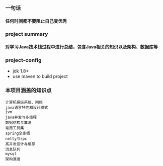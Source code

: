 ### 一句话
#### 任何时间都不要阻止自己变优秀
### project summary
#### 对学习Java技术栈过程中进行总结，包含Java相关的知识以及架构、数据库等
### project-config 
+ jdk 1.8+
+ use maven to build project
### 本项目涵盖的知识点
    计算机操纵系统、网络
    java语言特性和设计模式
    jvm
    java并发与多线程
    数据结构与算法
    常用工具集
    spring全家桶
    netty与rpc
    高并发设计与缓存
    消息队列
    mysql
    架构演进


